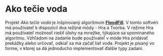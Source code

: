 # Ako tečie voda

Projekt _Ako tečie voda_ je inšpirovaný algoritmom [**FloodFill**](https://en.wikipedia.org/wiki/Flood_fill). V tomto softvéri má používateľ k dispozícií dva režijné módy - Hra a Tvorba. V režime Hra má používateľ možnosť riešiť úlohy na mriežke, týkajúce sa spomínaného algoritmu. Vzhľadom na zadanie bude používateľ v móde Hra pridávať prekážky alebo určovať, odkiaľ sa má začať liať voda. Projekt je písaný vo forme, v ktorej sa dá jednoducho implementovať ďalšie typy zadaní.
